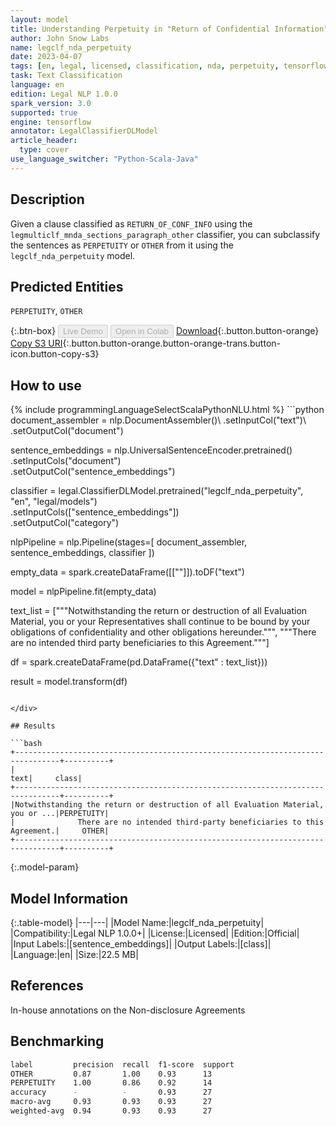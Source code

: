 ```yaml
---
layout: model
title: Understanding Perpetuity in "Return of Confidential Information" Clauses
author: John Snow Labs
name: legclf_nda_perpetuity
date: 2023-04-07
tags: [en, legal, licensed, classification, nda, perpetuity, tensorflow]
task: Text Classification
language: en
edition: Legal NLP 1.0.0
spark_version: 3.0
supported: true
engine: tensorflow
annotator: LegalClassifierDLModel
article_header:
  type: cover
use_language_switcher: "Python-Scala-Java"
---
```


## Description

Given a clause classified as `RETURN_OF_CONF_INFO` using the `legmulticlf_mnda_sections_paragraph_other` classifier, you can subclassify the sentences as `PERPETUITY` or `OTHER` from it using the `legclf_nda_perpetuity` model.

## Predicted Entities

`PERPETUITY`, `OTHER`

{:.btn-box}
<button class="button button-orange" disabled>Live Demo</button>
<button class="button button-orange" disabled>Open in Colab</button>
[Download](https://s3.amazonaws.com/auxdata.johnsnowlabs.com/legal/models/legclf_nda_perpetuity_en_1.0.0_3.0_1680880224296.zip){:.button.button-orange}
[Copy S3 URI](s3://auxdata.johnsnowlabs.com/legal/models/legclf_nda_perpetuity_en_1.0.0_3.0_1680880224296.zip){:.button.button-orange.button-orange-trans.button-icon.button-copy-s3}

## How to use



<div class="tabs-box" markdown="1">
{% include programmingLanguageSelectScalaPythonNLU.html %}
```python
document_assembler = nlp.DocumentAssembler()\
    .setInputCol("text")\
    .setOutputCol("document")
    
sentence_embeddings = nlp.UniversalSentenceEncoder.pretrained()\
    .setInputCols("document")\
    .setOutputCol("sentence_embeddings")

classifier = legal.ClassifierDLModel.pretrained("legclf_nda_perpetuity", "en", "legal/models")\
    .setInputCols(["sentence_embeddings"])\
    .setOutputCol("category")

nlpPipeline = nlp.Pipeline(stages=[
      document_assembler, 
      sentence_embeddings,
      classifier
])

empty_data = spark.createDataFrame([[""]]).toDF("text")
                  
model = nlpPipeline.fit(empty_data)

text_list = ["""Notwithstanding the return or destruction of all Evaluation Material, you or your Representatives shall continue to be bound by your obligations of confidentiality and other obligations hereunder.""",
             """There are no intended third party beneficiaries to this Agreement."""]


df = spark.createDataFrame(pd.DataFrame({"text" : text_list}))

result = model.transform(df)
```

</div>

## Results

```bash
+--------------------------------------------------------------------------------+----------+
|                                                                            text|     class|
+--------------------------------------------------------------------------------+----------+
|Notwithstanding the return or destruction of all Evaluation Material, you or ...|PERPETUITY|
|              There are no intended third-party beneficiaries to this Agreement.|     OTHER|
+--------------------------------------------------------------------------------+----------+
```

{:.model-param}
## Model Information

{:.table-model}
|---|---|
|Model Name:|legclf_nda_perpetuity|
|Compatibility:|Legal NLP 1.0.0+|
|License:|Licensed|
|Edition:|Official|
|Input Labels:|[sentence_embeddings]|
|Output Labels:|[class]|
|Language:|en|
|Size:|22.5 MB|

## References

In-house annotations on the Non-disclosure Agreements

## Benchmarking

```bash
label         precision  recall  f1-score  support 
OTHER         0.87       1.00    0.93      13      
PERPETUITY    1.00       0.86    0.92      14      
accuracy      -          -       0.93      27      
macro-avg     0.93       0.93    0.93      27      
weighted-avg  0.94       0.93    0.93      27  
```
